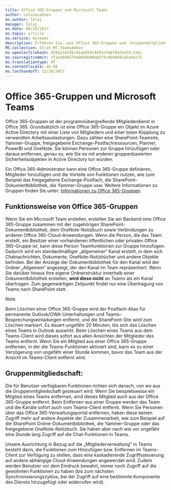 ```yaml
---
title: Office 365-Gruppen und Microsoft Teams
author: LolaJacobsen
ms.author: lolaj
manager: lolaj
ms.date: 09/25/2017
ms.topic: article
ms.service: msteams
description: Erfahren Sie, wie Office 365-Gruppen und -Gruppenmitgliedschaften mit Microsoft Teams funktionieren.
MS.collection: Strat_MT_TeamsAdmin
ms.openlocfilehash: 429a11625bc41abd5414491e7e8f8a53a55c31bc
ms.sourcegitcommit: 3faedb6057da8650b06b05f9c9bdd941d5ade175
ms.translationtype: HT
ms.contentlocale: de-DE
ms.lasthandoff: 12/20/2017
---
```

<a name="office-365-groups-and-microsoft-teams"></a>Office 365-Gruppen und Microsoft Teams
=====================================

Office 365-Gruppen ist der programmübergreifende Mitgliederdienst in Office 365. Grundsätzlich ist eine Office 365-Gruppe ein Objekt im Azure Active Directory mit einer Liste von Mitgliedern und einer losen Kopplung zu verwandten Arbeitsauslastungen. Dazu zählen eine SharePoint-Teamsite, Yammer-Gruppe, freigegebene Exchange-Postfachressourcen, Planner, PowerBI und OneNote. Sie können Personen zur Gruppe hinzufügen oder daraus entfernen, genau so, wie Sie es mit anderen gruppenbasierten Sicherheitsobjekten in Active Directory tun würden.

Ein Office 365-Administrator kann eine Office 365-Gruppe definieren, Mitglieder hinzufügen und die Vorteile von Funktionen nutzen, wie zum Beispiel das freigegebene Exchange-Postfach, die SharePoint-Dokumentbibliothek, die Yammer-Gruppe usw. Weitere Informationen zu Gruppen finden Sie unter: [Informationen zu Office 365-Gruppen](https://support.office.com/en-us/article/Learn-about-Office-365-groups-b565caa1-5c40-40ef-9915-60fdb2d97fa2).

<a name="how-office-365-groups-work"></a>Funktionsweise von Office 365-Gruppen
--------------------------

Wenn Sie ein Microsoft Team erstellen, erstellen Sie am Backend eine Office 365-Gruppe zusammen mit der zugehörigen SharePoint-Dokumentbibliothek, dem OneNote-Notizbuch sowie Verbindungen zu anderen Office 365-Cloud-Anwendungen. Wenn die Person, die das Team erstellt, ein Besitzer einer vorhandenen öffentlichen oder privaten Office 365-Gruppe ist, kann diese Person Teamfunktionen zur Gruppe hinzufügen. Dadurch wird ein standardmäßiger „allgemeiner“ Kanal erstellt, in dem sich Chatnachrichten, Dokumente, OneNote-Notizbücher und andere Objekte befinden. Bei der Anzeige der Dokumentbibliothek für den Kanal wird der Ordner „Allgemein“ angezeigt, der den Kanal im Team repräsentiert. Wenn Sie darüber hinaus Ihre eigene Ordnerstruktur innerhalb einer Dokumentbibliothek erstellen, **wird diese nicht** an Teams als ein Kanal übertragen. Zum gegenwärtigen Zeitpunkt findet nur eine Übertragung von Teams nach SharePoint statt.




> [!NOTE]
> Beim Löschen einer Office 365-Gruppe wird der Postfach-Alias für permanente Outlook/OWA-Unterhaltungen und Teams-Besprechungseinladungen entfernt, und die SharePoint-Site wird zum Löschen markiert. Es dauert ungefähr 20 Minuten, bis sich das Löschen eines Teams in Outlook auswirkt. Beim Löschen eines Teams aus dem Teams-Client wird dieses sofort aus allen Ansichten der Mitglieder des Teams entfernt. Wenn Sie ein Mitglied aus einer Office 365-Gruppe entfernen, in der die Teams-Funktionen aktiviert sind, kann es zu einer Verzögerung von ungefähr einer Stunde kommen, bevor das Team aus der Ansicht im Teams-Client entfernt wird.

<a name="group-membership"></a>Gruppenmitgliedschaft:
----------------

Die für Benutzer verfügbaren Funktionen richten sich danach, von wo aus die Gruppenmitgliedschaft gesteuert wird. Wenn Sie beispielsweise ein Mitglied eines Teams entfernen, wird dieses Mitglied auch aus der Office 365-Gruppe entfernt. Beim Entfernen aus einer Gruppe werden das Team und die Kanäle sofort auch vom Teams-Client entfernt. Wenn Sie Personen über das Office 365-Verwaltungsportal entfernen, haben diese keinen Zugriff mehr auf andere Aspekte der Zusammenarbeit, wie zum Beispiel auf die SharePoint Online-Dokumentbibliothek, die Yammer-Gruppe oder das freigegebene OneNote-Notizbuch. Sie haben aber nach wie vor ungefähr eine Stunde lang Zugriff auf die Chat-Funktionen in Teams.

Unsere Ausrichtung in Bezug auf die „Mitgliederverwaltung“ in Teams besteht darin, die Funktionen zum Hinzufügen bzw. Entfernen im Teams-Client zur Verfügung zu stellen, dass eine kaskadierende Zugriffssteuerung auf andere abhängige Cloud-Anwendungen angewendet wird. Zudem werden Benutzer vor dem Eindruck bewahrt, immer noch Zugriff auf die gewohnten Funktionen zu haben (bis zum nächsten Synchronisierungszyklus, bei der Zugriff auf eine bestimmte Komponente des Diensts hinzugefügt oder widerrufen wird).
